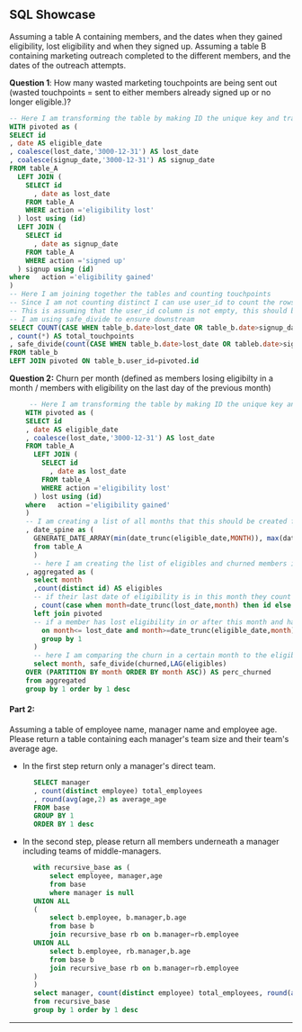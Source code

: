 ## SQL Showcase

Assuming a table A containing members, and the dates when they gained eligibility, lost eligibility and when they signed up.
Assuming a table B containing marketing outreach completed to the different members, and the dates of the outreach attempts.

**Question 1**: 
How many wasted marketing touchpoints are being sent out (wasted touchpoints = sent to either members already signed up or no longer eligible.)?
~~~~sql
-- Here I am transforming the table by making ID the unique key and transforming multiple rows for the different actions into columns.
WITH pivoted as (
SELECT id
, date AS eligible_date
, coalesce(lost_date,'3000-12-31') AS lost_date
, coalesce(signup_date,'3000-12-31') AS signup_date
FROM table_A 
  LEFT JOIN (
    SELECT id
      , date as lost_date
    FROM table_A 
    WHERE action ='eligibility lost'
  ) lost using (id)
  LEFT JOIN (
    SELECT id
      , date as signup_date
    FROM table_A 
    WHERE action ='signed up'
  ) signup using (id)
where   action ='eligibility gained'
)
-- Here I am joining together the tables and counting touchpoints
-- Since I am not counting distinct I can use user_id to count the rows
-- This is assuming that the user_id column is not empty, this should be verified and otherwise corrected.
-- I am using safe_divide to ensure downstream
SELECT COUNT(CASE WHEN table_b.date>lost_date OR table_b.date>signup_date THEN user_id ELSE null END) AS wasted_touchpoints
, count(*) AS total_touchpoints
, safe_divide(count(CASE WHEN table_b.date>lost_date OR tableb.date>signup_date THEN user_id ELSE null END),count(*)) AS perc_wasted
FROM table_b
LEFT JOIN pivoted ON table_b.user_id=pivoted.id
~~~~

**Question 2:**
Churn per month (defined as members losing eligibilty in a month / members with eligibility on the last day of the previous month)
~~~~sql
     -- Here I am transforming the table by making ID the unique key and transforming multiple rows for the different actions into columns.
    WITH pivoted as (
    SELECT id
    , date AS eligible_date
    , coalesce(lost_date,'3000-12-31') AS lost_date
    FROM table_A 
      LEFT JOIN (
        SELECT id
          , date as lost_date
        FROM table_A 
        WHERE action ='eligibility lost'
      ) lost using (id)
    where   action ='eligibility gained'
    )
    -- I am creating a list of all months that this should be created for. I could have used a select distinct from the table itself instead of the GENERATE_DATE_ARRAY function, but both should work equally well.
    , date_spine as (
      GENERATE_DATE_ARRAY(min(date_trunc(eligible_date,MONTH)), max(date_trunc(eligible_date,MONTH)), INTERVAL 1 MONTH)
      from table_A
      )
      -- here I am creating the list of eligibles and churned members in each month.
    , aggregated as (
      select month
      ,count(distinct id) AS eligibles
      -- if their last date of eligibility is in this month they count as churned in this month
      , count(case when month=date_trunc(lost_date,month) then id else null end) as churned
      left join pivoted 
      -- if a member has lost eligibility in or after this month and has gained eligibility before this month, then they will be counted for this month
        on month<= lost_date and month>=date_trunc(eligible_date,month)
        group by 1
      )
      -- here I am comparing the churn in a certain month to the eligibles in the previous line as sorted by the month.
      select month, safe_divide(churned,LAG(eligibles)
    OVER (PARTITION BY month ORDER BY month ASC)) AS perc_churned
    from aggregated
    group by 1 order by 1 desc
~~~~
#### Part 2: 
Assuming a table of employee name, manager name and employee age. Please return a table containing each manager's team size and their team's average age. 
- In the first step return only a manager's direct team.
~~~~sql
      SELECT manager
      , count(distinct employee) total_employees
      , round(avg(age,2) as average_age
      FROM base 
      GROUP BY 1 
      ORDER BY 1 desc
~~~~
- In the second step, please return all members underneath a manager including teams of middle-managers.
~~~~sql
      with recursive_base as (
          select employee, manager,age
          from base 
          where manager is null
      UNION ALL 
      (
          select b.employee, b.manager,b.age
          from base b
          join recursive_base rb on b.manager=rb.employee
      UNION ALL 
          select b.employee, rb.manager,b.age
          from base b
          join recursive_base rb on b.manager=rb.employee
      )
      )
      select manager, count(distinct employee) total_employees, round(avg(age,2) as average_age
      from recursive_base
      group by 1 order by 1 desc
~~~~

----------------------------------------------------------------------------------------------------

